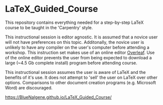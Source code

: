 # LaTeX_Guided_Course
This repository contains everything needed for a step-by-step LaTeX course to be taught in the
'Carpentry' style.

This instructional session is editor agnostic.  It is assumed that a novice user will not have
preferences on this topic.  Additonally, the novice user is unlikely to have any compiler on the
user's computer before attending a workshop.  This instruction set makes use of an online editor
[Overleaf](https://www.overleaf.com/).  Use of the online editor prevents the user from being
expected to download a large (~4.5 Gb complete install) program before attending course.

This instructional session assumes the user is aware of LaTeX and the benefits of it's use.  It
does not attempt to 'sell' the user on LaTeX over other options.  Comparisons to other document
creation programs (e.g. Microsoft Word) are discouraged.

<https://BlueNalgene.github.io/LaTeX_Guided_Course/>

